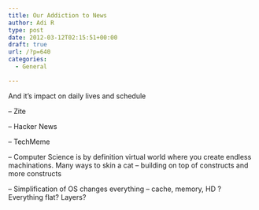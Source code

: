 ```yaml
---
title: Our Addiction to News
author: Adi R
type: post
date: 2012-03-12T02:15:51+00:00
draft: true
url: /?p=640
categories:
  - General

---
```

And it’s impact on daily lives and schedule

&#8211; Zite

&#8211; Hacker News

&#8211; TechMeme

&#8211; Computer Science is by definition virtual world where you create endless machinations. Many ways to skin a cat – building on top of constructs and more constructs

&#8211; Simplification of OS changes everything – cache, memory, HD ? Everything flat? Layers?